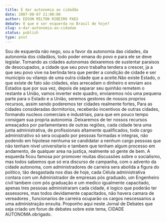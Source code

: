 ```yaml
---
title: É dar autonomia ao cidadão
date: 2007-08-07 21:00:00
author: EDSON MILTON RIBEIRO PAES
debate: O que é ser esquerda no Brasil de hoje?
slug: e-dar-autonomia-ao-cidadao
status: publish 
type: post
---
```


  
Sou de esquerda não nego, sou a favor da autonomia das cidades, da autonomia dos cidadãos, todo poder emana do povo e para ele se deve legislar. Tornando as cidades autonomas deixaremos de sustentar paraisos de desocupados, a cidade que seu povo trabalha tendera a crescer, ja a que seu povo vive na berlinda tera que perder a condição de cidade e ser municipio ou vilarejo de uma outra cidade que a aceite.Não existe Estado, o que existe de fato são cidades, elas arrecadam o dinheiro e enviam aos Estados que por sua vez, depois de separar seu quinhão remetem o restante a União, vamos inverter este quadro, enviaremos nós uma pequena parte para o Estado e a União, seremos gestores de nossos proprios recursos, assim sendo poderemos ter cidades realmente fortes, Para as cidades consideradas dormitorios, receberão incentivos de outras cidades, formando nucleos comerciais e industriais, para que em pouco tempo consigam sua propria autonomia .Deixaremos de ter nossos recursos ameaçados por parlamentares de outras regiões, cada cidade tera uma junta administrativa, de profissionais altamente qualificados, todo cargo administrativo só sera ocupado por pessoas formadas e integras, não podendo em hipotese nenhuma se candidatar a nenhum cargo pessoas que não tenham nivel universitario e tambem que tenham algum processo em andamento, de qualquer area na justiça, realmente só gente de bem. A esquerda ficou famosa por promover muitas discussões sobre o socialismo, mas todos sabemos que só era discurso de campanha, com o advento da cidade autonoma, com administradores de carreira sera abolida a figura do politico, tão desgastada nos dias de hoje, cada Célula administrativa contara com um Administrador de empresas pós graduado, um Engenheiro civil tambem com pós graduação e um medico igualmente capacitado, apenas tres pessoas administraram cada cidade, é logico que poderão ter assessores, mas todos devidamente capacitados, não havera camara de vereadores , funcionarios de carreira ocuparão os cargos nescessarios a uma administração enxuita. Proponho aqui neste Jornal de Debates que seja criado um forun de debates sobre este tema, CIDADE AUTONOMA.obrigado.

